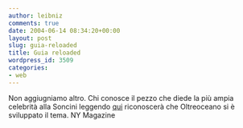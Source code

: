 ```yaml
---
author: leibniz
comments: true
date: 2004-06-14 08:34:20+00:00
layout: post
slug: guia-reloaded
title: Guia reloaded
wordpress_id: 3509
categories:
- web
---
```


Non aggiugniamo altro. Chi conosce il pezzo che diede la più ampia celebrità alla Soncini leggendo [qui](http://www.newyorkmetro.com/nymetro/nightlife/sex/columns/nakedcity/9288/index.html) riconoscerà che Oltreoceano si è sviluppato il tema.
NY Magazine
